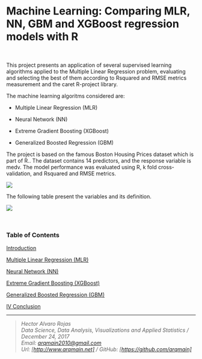 # Machine Learning: Comparing MLR, NN, GBM and XGBoost regression models with R

<br>


This project presents an application of several supervised learning algorithms applied to the Multiple Linear Regression problem, evaluating and selecting the best of them according to Rsquared and RMSE metrics measurement and the caret R-project library.


The machine learning algoritms considered are:



* Multiple Linear Regression (MLR)

* Neural Network (NN)

* Extreme Gradient Boosting (XGBoost)

* Generalized Boosted Regression (GBM)


The project is based on the famous Boston Housing Prices dataset which is part of R.. The dataset contains 14 predictors, and the response variable is medv. The model performance was evaluated using R, k fold cross-validation, and Rsquared and RMSE metrics.


![](http://www.arqmain.net/GITHUBE/RProject/MLearning/Project13/house-for-sale-sign-small.jpg)


The following table present the variables and its definition.


![](http://www.arqmain.net/GITHUBE/RProject/MLearning/Project13/Boston_Housing_Variables.png)

<br>



### Table of Contents

[ Introduction ]( http://www.arqmain.net/GITHUBE/RProject/MLearning/Project13/INTRODUCTION_MLR-NN-GBM-XGBoost_COMPARE.html)

[ Multiple Linear Regression (MLR) ]( http://www.arqmain.net/GITHUBE/RProject/MLearning/Project13/MLR_MLR-NN-GBM-XGBoost_COMPARE.html)

[ Neural Network (NN) ]( http://www.arqmain.net/GITHUBE/RProject/MLearning/Project13/NN_MLR-NN-GBM-XGBoost_COMPARE.html)

[ Extreme Gradient Boosting (XGBoost) ]( http://www.arqmain.net/GITHUBE/RProject/MLearning/Project13/XGBoost_MLR-NN-GBM-XGBoost_COMPARE.html)

[ Generalized Boosted Regression (GBM) ]( http://www.arqmain.net/GITHUBE/RProject/MLearning/Project13/GBM_MLR-NN-GBM-XGBoost_COMPARE.html)

[ IV Conclusion ]( http://www.arqmain.net/GITHUBE/RProject/MLearning/Project13/CONCLUSION_MLR-NN-GBM-XGBoost_COMPARE.html
)

<hr>

><i>Hector Alvaro Rojas<br>
>Data Science, Data Analysis, Visualizations and Applied Statistics / December 24, 2017<br>
>Email: <arqmain2010@gmail.com> <br>
>Url: [http://www.arqmain.net]   /   GitHub: [https://github.com/arqmain]</i>

